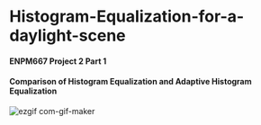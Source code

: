 # Histogram-Equalization-for-a-daylight-scene
#### ENPM667 Project 2 Part 1

#### Comparison of Histogram Equalization and Adaptive Histogram Equalization
![ezgif com-gif-maker](https://user-images.githubusercontent.com/106445479/192195710-93a9e263-48ac-4c34-8015-237bae1f671f.gif)
